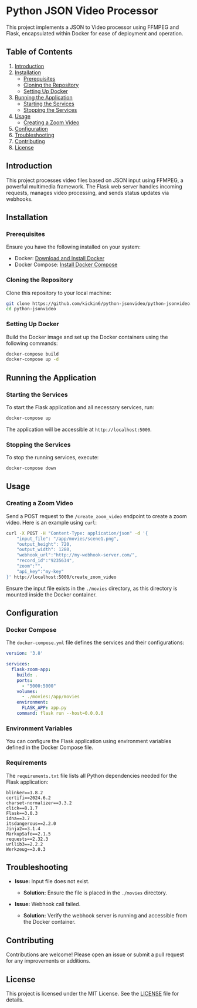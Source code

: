# Python JSON Video Processor

This project implements a JSON to Video processor using FFMPEG and Flask, encapsulated within Docker for ease of deployment and operation.

## Table of Contents

1. [Introduction](#introduction)
2. [Installation](#installation)
   - [Prerequisites](#prerequisites)
   - [Cloning the Repository](#cloning-the-repository)
   - [Setting Up Docker](#setting-up-docker)
3. [Running the Application](#running-the-application)
   - [Starting the Services](#starting-the-services)
   - [Stopping the Services](#stopping-the-services)
4. [Usage](#usage)
   - [Creating a Zoom Video](#creating-a-zoom-video)
5. [Configuration](#configuration)
6. [Troubleshooting](#troubleshooting)
7. [Contributing](#contributing)
8. [License](#license)

## Introduction

This project processes video files based on JSON input using FFMPEG, a powerful multimedia framework. The Flask web server handles incoming requests, manages video processing, and sends status updates via webhooks.

## Installation

### Prerequisites

Ensure you have the following installed on your system:

- Docker: [Download and Install Docker](https://docs.docker.com/get-docker/)
- Docker Compose: [Install Docker Compose](https://docs.docker.com/compose/install/)

### Cloning the Repository

Clone this repository to your local machine:

```bash
git clone https://github.com/kickin6/python-jsonvideo/python-jsonvideo.git
cd python-jsonvideo
```

### Setting Up Docker

Build the Docker image and set up the Docker containers using the following commands:

```bash
docker-compose build
docker-compose up -d
```

## Running the Application

### Starting the Services

To start the Flask application and all necessary services, run:

```bash
docker-compose up
```

The application will be accessible at `http://localhost:5000`.

### Stopping the Services

To stop the running services, execute:

```bash
docker-compose down
```

## Usage

### Creating a Zoom Video

Send a POST request to the `/create_zoom_video` endpoint to create a zoom video. Here is an example using `curl`:

```bash
curl -X POST -H "Content-Type: application/json" -d '{
    "input_file": "/app/movies/scene1.png",
    "output_height": 720,
    "output_width": 1280, 
    "webhook_url":"http://my-webhook-server.com/", 
    "record_id":"9235634", 
    "zoom":"", 
    "api_key":"my-key"
}' http://localhost:5000/create_zoom_video
```

Ensure the input file exists in the `./movies` directory, as this directory is mounted inside the Docker container.

## Configuration

### Docker Compose

The `docker-compose.yml` file defines the services and their configurations:

```yaml
version: '3.8'

services:
  flask-zoom-app:
    build: .
    ports:
      - "5000:5000"
    volumes:
      - ./movies:/app/movies
    environment:
      FLASK_APP: app.py
    command: flask run --host=0.0.0.0
```

### Environment Variables

You can configure the Flask application using environment variables defined in the Docker Compose file.

### Requirements

The `requirements.txt` file lists all Python dependencies needed for the Flask application:

```text
blinker==1.8.2
certifi==2024.6.2
charset-normalizer==3.3.2
click==8.1.7
Flask==3.0.3
idna==3.7
itsdangerous==2.2.0
Jinja2==3.1.4
MarkupSafe==2.1.5
requests==2.32.3
urllib3==2.2.2
Werkzeug==3.0.3
```

## Troubleshooting

- **Issue:** Input file does not exist.
  - **Solution:** Ensure the file is placed in the `./movies` directory.
  
- **Issue:** Webhook call failed.
  - **Solution:** Verify the webhook server is running and accessible from the Docker container.

## Contributing

Contributions are welcome! Please open an issue or submit a pull request for any improvements or additions.

## License

This project is licensed under the MIT License. See the [LICENSE](LICENSE) file for details.
